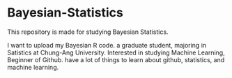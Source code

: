 # Bayesian-Statistics
This repository is made for studying Bayesian Statistics.

I want to upload my Bayesian R code.
a graduate student, majoring in Satistics at Chung-Ang University.
Interested in studying Machine Learning, Beginner of Github. have a lot of things to learn about github, statistics, and machine learning.
